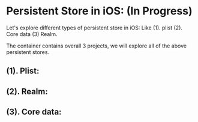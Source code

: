 # Persistent Store in iOS: (In Progress)

Let's explore different types of persistent store in iOS: Like (1). plist (2). Core data (3) Realm.

The container contains overall 3 projects, we will explore all of the above persistent stores.

## (1). Plist:




## (2). Realm:



## (3). Core data:


